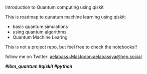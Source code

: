 Introduction to Quantum computing using qiskit

This is roadmap to qunatum machine learning using qiskit:

<ul>
	<li>basic quantum simulations</li>
	<li>using quantum algorithms</li>
	<li>Quantum Machine Learing</li>
</ul>

This is not a project repo, but feel free to check the notebooks!!

follow me on Twitter: <a href="https://twitter.com/abderrazaq_el" >aelabass~Mastodon:aelabassya@hep.social</a>

<strong><i>#ibm_quantum #qiskit #python </i></strong>
